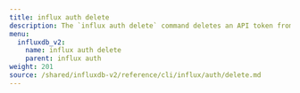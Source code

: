 ```yaml
---
title: influx auth delete
description: The `influx auth delete` command deletes an API token from InfluxDB.
menu:
  influxdb_v2:
    name: influx auth delete
    parent: influx auth
weight: 201
source: /shared/influxdb-v2/reference/cli/influx/auth/delete.md
---
```


<!-- The content for this file is located at
// SOURCE content/shared/influxdb-v2/reference/cli/influx/auth/delete.md -->
